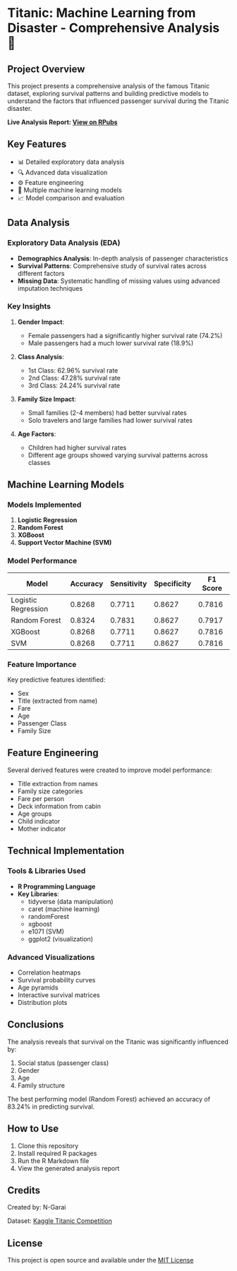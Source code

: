 # Titanic: Machine Learning from Disaster - Comprehensive Analysis 🚢

## Project Overview

This project presents a comprehensive analysis of the famous Titanic dataset, exploring survival patterns and building predictive models to understand the factors that influenced passenger survival during the Titanic disaster.

**Live Analysis Report: [View on RPubs](https://rpubs.com/N-Garai/1351991)**

## Key Features

- 📊 Detailed exploratory data analysis
- 🔍 Advanced data visualization
- ⚙️ Feature engineering
- 🧪 Multiple machine learning models
- 📈 Model comparison and evaluation

## Data Analysis

### Exploratory Data Analysis (EDA)

- **Demographics Analysis**: In-depth analysis of passenger characteristics
- **Survival Patterns**: Comprehensive study of survival rates across different factors
- **Missing Data**: Systematic handling of missing values using advanced imputation techniques

### Key Insights

1. **Gender Impact**:
   - Female passengers had a significantly higher survival rate (74.2%)
   - Male passengers had a much lower survival rate (18.9%)

2. **Class Analysis**:
   - 1st Class: 62.96% survival rate
   - 2nd Class: 47.28% survival rate
   - 3rd Class: 24.24% survival rate

3. **Family Size Impact**:
   - Small families (2-4 members) had better survival rates
   - Solo travelers and large families had lower survival rates

4. **Age Factors**:
   - Children had higher survival rates
   - Different age groups showed varying survival patterns across classes

## Machine Learning Models

### Models Implemented

1. **Logistic Regression**
2. **Random Forest**
3. **XGBoost**
4. **Support Vector Machine (SVM)**

### Model Performance

Model | Accuracy | Sensitivity | Specificity | F1 Score
------|----------|-------------|-------------|----------
Logistic Regression | 0.8268 | 0.7711 | 0.8627 | 0.7816
Random Forest | 0.8324 | 0.7831 | 0.8627 | 0.7917
XGBoost | 0.8268 | 0.7711 | 0.8627 | 0.7816
SVM | 0.8268 | 0.7711 | 0.8627 | 0.7816

### Feature Importance

Key predictive features identified:
- Sex
- Title (extracted from name)
- Fare
- Age
- Passenger Class
- Family Size

## Feature Engineering

Several derived features were created to improve model performance:
- Title extraction from names
- Family size categories
- Fare per person
- Deck information from cabin
- Age groups
- Child indicator
- Mother indicator

## Technical Implementation

### Tools & Libraries Used

- **R Programming Language**
- **Key Libraries**:
  - tidyverse (data manipulation)
  - caret (machine learning)
  - randomForest
  - xgboost
  - e1071 (SVM)
  - ggplot2 (visualization)

### Advanced Visualizations

- Correlation heatmaps
- Survival probability curves
- Age pyramids
- Interactive survival matrices
- Distribution plots

## Conclusions

The analysis reveals that survival on the Titanic was significantly influenced by:
1. Social status (passenger class)
2. Gender
3. Age
4. Family structure

The best performing model (Random Forest) achieved an accuracy of 83.24% in predicting survival.

## How to Use

1. Clone this repository
2. Install required R packages
3. Run the R Markdown file
4. View the generated analysis report

## Credits

Created by: N-Garai

Dataset: [Kaggle Titanic Competition](https://www.kaggle.com/c/titanic)

## License

This project is open source and available under the [MIT License](LICENSE)
